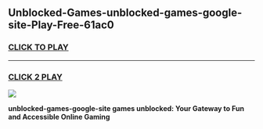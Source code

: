 
## Unblocked-Games-unblocked-games-google-site-Play-Free-61ac0
<h3>
<a href="https://premium76.site?title=unblocked-games-google-site&ref=10A">CLICK TO PLAY</a></h3>
<hr>

<h3>
<a href="https://premium76.site?title=unblocked-games-google-site&ref=10A">CLICK 2 PLAY</a>
  
</h3>

<a href="https://premium76.site?title=unblocked-games-google-site&ref=10A"><img src="https://clearcache.store/games.png"></a>


**unblocked-games-google-site games unblocked: Your Gateway to Fun and Accessible Online Gaming**
